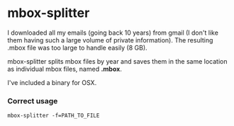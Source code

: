 # mbox-splitter

I downloaded all my emails (going back 10 years) from gmail (I don't like them having such a large volume of private information).
The resulting .mbox file was too large to handle easily (8 GB).

mbox-splitter splits mbox files by year and saves them in the same location as individual mbox files, named **<YEAR>.mbox**.

I've included a binary for OSX.


### Correct usage
`mbox-splitter -f=PATH_TO_FILE`
